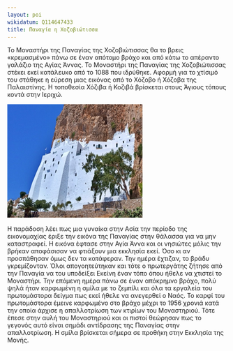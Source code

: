 ```yaml
---
layout: poi
wikidatum: Q114647433
title: Παναγία η Χοζοβιώτισσα
---
```


Το Μοναστήρι της Παναγίας της Χοζοβιώτισσας θα το βρεις «κρεμασμένο» πάνω σε έναν απότομο βράχο και από κάτω το απέραντο γαλάζιο της Αγίας Άννας. Το Μοναστήρι της Παναγίας της Χοζοβιώτισσας στέκει εκεί κατάλευκο από το 1088 που ιδρύθηκε. Αφορμή για το χτίσιμό του στάθηκε η εύρεση μιας εικόνας από το Χόζοβο ή Χόζοβα της Παλαιστίνης. Η τοποθεσία Χόζιβα ή Κοζιβά βρίσκεται στους Άγιους τόπους κοντά στην Ιεριχώ.

![hazo](../assets/img/hazo.png)

Η παράδοση λέει πως μια γυναίκα στην Ασία την περίοδο της εικονομαχίας έριξε την εικόνα της Παναγίας στην θάλασσα για να μην καταστραφεί.  Η εικόνα έφτασε στην Αγία Άννα και οι νησιώτες μόλις την βρήκαν αποφάσισαν να φτιάξουν μια εκκλησία εκεί. Όσο κι αν προσπάθησαν όμως δεν τα κατάφεραν. Την ημέρα έχτιζαν, το βράδυ γκρεμίζονταν. Όλοι απογοητεύτηκαν και τότε ο πρωτεργάτης ζήτησε από την Παναγία να του υποδείξει Εκείνη έναν τόπο όπου ήθελε να χτιστεί το Μοναστήρι. Την επόμενη ημέρα πάνω σε έναν απόκρημνο βράχο, πολύ ψηλά ήταν καρφωμένη η σμίλα με το ζεμπίλι και όλα τα εργαλεία του πρωτομάστορα δείγμα πως εκεί ήθελε να ανεγερθεί ο Ναός. Το καρφί του πρωτομάστορα έμεινε καρφωμένο στο βράχο μέχρι το 1956 χρονιά κατά την οποία άρχισε η απαλλοτρίωση των κτιρίων του Μοναστηριού. Τότε έπεσε στην αυλή του Μοναστηριού και οι πιστοί θεώρησαν πως το γεγονός αυτό είναι σημάδι αντίδρασης της Παναγίας στην απαλλοτρίωση. Η σμίλα βρίσκεται σήμερα σε προθήκη στην Εκκλησία της Μονής.
